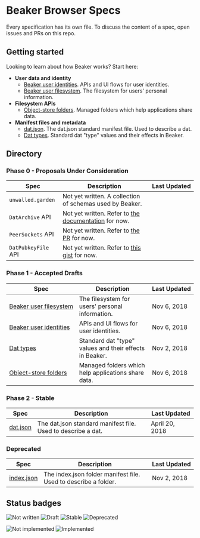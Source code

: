 # Beaker Browser Specs

Every specification has its own file. To discuss the content of a spec, open issues and PRs on this repo.

## Getting started

Looking to learn about how Beaker works? Start here:

 - **User data and identity**
   - [Beaker&nbsp;user&nbsp;identities](./beaker-identities.md). APIs and UI flows for user identities.
   - [Beaker&nbsp;user&nbsp;filesystem](./beaker-user-fs.md). The filesystem for users' personal information.
 - **Filesystem APIs**
   - [Object-store&nbsp;folders](./object-store-folder.md). Managed folders which help applications share data.
 - **Manifest files and metadata**
   - [dat.json](https://github.com/datprotocol/dat.json). The dat.json standard manifest file. Used to describe a dat.
   - [Dat types](./dat-types.md). Standard dat "type" values and their effects in Beaker.

## Directory

### Phase 0 - Proposals Under Consideration

|Spec|Description|Last&nbsp;Updated|
|-|-|-|
|`unwalled.garden`|Not yet written. A collection of schemas used by Beaker.||
|`DatArchive` API|Not yet written. Refer to [the documentation](https://beakerbrowser.com/docs/apis/dat) for now.||
|`PeerSockets` API|Not yet written. Refer to [the PR](https://github.com/beakerbrowser/beaker-core/pull/6) for now.||
|`DatPubkeyFile` API|Not yet written. Refer to [this gist](https://gist.github.com/pfrazee/e4a9d1bdd095564991b5b75a5fe49bd7) for now.||

### Phase 1 - Accepted Drafts

|Spec|Description|Last&nbsp;Updated|
|-|-|-|
|[Beaker&nbsp;user&nbsp;filesystem](./beaker-user-fs.md)|The filesystem for users' personal information.|Nov 6, 2018|
|[Beaker&nbsp;user&nbsp;identities](./beaker-identities.md)|APIs and UI flows for user identities.|Nov 6, 2018|
|[Dat types](./dat-types.md)|Standard dat "type" values and their effects in Beaker.|Nov 2, 2018|
|[Object-store&nbsp;folders](./object-store-folder.md)|Managed folders which help applications share data.|Nov 6, 2018|

### Phase 2 - Stable

|Spec|Description|Last&nbsp;Updated|
|-|-|-|
|[dat.json](https://github.com/datprotocol/dat.json)|The dat.json standard manifest file. Used to describe a dat.|April 20, 2018|

### Deprecated

|Spec|Description|Last&nbsp;Updated|
|-|-|-|
|[index.json](./index-json.md)|The index.json folder manifest file. Used to describe a folder.|Nov 2, 2018|

## Status badges

![Not written](https://img.shields.io/badge/Draft-Not%20written-red.svg)
![Draft](https://img.shields.io/badge/Draft-In%20progress-yellow.svg)
![Stable](https://img.shields.io/badge/Draft-Stable-green.svg)
![Deprecated](https://img.shields.io/badge/Draft-Deprecated-lightgrey.svg)

![Not implemented](https://img.shields.io/badge/Status-Not%20implemented-red.svg)
![Implemented](https://img.shields.io/badge/Status-Implemented-green.svg)

